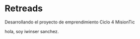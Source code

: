 # Retreads
Desarrollando el proyecto de emprendimiento Ciclo 4 MisionTic


hola, soy iwinser sanchez.